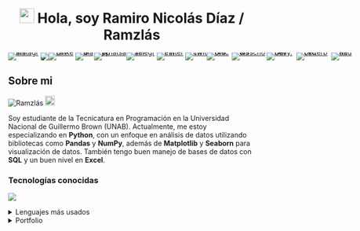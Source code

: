 <h1 align="center"> <img src="https://media.giphy.com/media/hvRJCLFzcasrR4ia7z/giphy.gif" width="30px">  Hola, soy Ramiro Nicolás Díaz / Ramzlás</h1> 

<p align="left" style="display: flex; gap: 0; line-height: 0;">
    <a href="https://www.instagram.com/ramidiazzzz/" target="_blank">
      <img src="https://img.shields.io/badge/Instagram-E1306C?style=for-the-badge&logo=Instagram&logoColor=white" alt="Instagram"></a>
    <a href="https://x.com/rami_diazz" target="_blank">
      <img src="https://img.shields.io/badge/X-14171A?style=for-the-badge&logo=x&logoColor=white" alt="X"></a>
    <a href="https://www.linkedin.com/in/ramironicolasdiaz/" target="_blank">
      <img src="https://img.shields.io/badge/LinkedIn-0A66C2?style=for-the-badge&logo=linkedin&logoColor=white" alt="Linkedin"></a>
    <a href="mailto:ramironicolasdiazz@gmail.com" target="_blank">
      <img src="https://img.shields.io/badge/Gmail-C71610?style=for-the-badge&logo=gmail&logoColor=white" alt="Gmail"></a>
    <a href="https://wa.me/5491160243817" target="_blank">
      <img src="https://img.shields.io/badge/Whatsapp-25C266?style=for-the-badge&logo=whatsapp&logoColor=white" alt="Whatsapp"></a>
    <a href="" target="_blank">
      <img src="https://img.shields.io/badge/Telegram-0088CC?style=for-the-badge&logo=telegram&logoColor=white" alt="Telegram"></a>
    <a href="ramiidiaz2015" target="_blank">
      <img src="https://img.shields.io/badge/Pinterest-E60023?style=for-the-badge&logo=pinterest&logoColor=white" alt="Pinterest"></a>
    <a href="https://www.twitch.tv/ramzlas" target="_blank">
      <img src="https://img.shields.io/badge/Twitch-8956FB?style=for-the-badge&logo=twitch&logoColor=white" alt="Twitch"></a>
    <a href="" target="_blank">
      <img src="https://img.shields.io/badge/Discord-5865F2?style=for-the-badge&logo=discord&logoColor=white" alt="Discord"></a>
    <a href="https://www.w3profile.com/ramzl%C3%A1s" target="_blank">
      <img src="https://img.shields.io/badge/w3schools-4CAF50?style=for-the-badge&logo=w3schools&logoColor=white" alt="w3schools"></a>
    <a href="https://app.daily.dev/ramzlas" target="_blank">
      <img src="https://img.shields.io/badge/Daily.dev-5f37e9?style=for-the-badge&logo=daily.dev&logoColor=white" alt="Daily.dev"></a>
    <a href="https://letterboxd.com/ramzlas/" target="_blank">
      <img src="https://img.shields.io/badge/Letterboxd-ff8000?style=for-the-badge&logo=letterboxd&logoColor=white" alt="Letterboxd"></a>    
    <a href="" target="_blank">
      <img src="https://img.shields.io/badge/Reddit-FF5700?style=for-the-badge&logo=reddit&logoColor=white" alt="Reddit"></a>
</p>

<h2>Sobre mi</h2>
<p align="left"> <img src="https://komarev.com/ghpvc/?username=Ramzlas&label=Profile%20views&color=0e75b6&style=flat" alt="Ramzlás"/> <img src="https://emojis.slackmojis.com/emojis/images/1531849430/4246/blob-sunglasses.gif?1531849430" width="20"/> </p>
<p align="left">Soy estudiante de la Tecnicatura en Programación en la Universidad Nacional de Guillermo Brown (UNAB). Actualmente, me estoy especializando en <strong>Python</strong>, con un enfoque en análisis de datos utilizando bibliotecas como <strong>Pandas</strong> y <strong>NumPy</strong>, además de <strong>Matplotlib</strong> y <strong>Seaborn</strong> para visualización de datos. También tengo buen manejo de bases de datos con <strong>SQL</strong> y un buen nivel en <strong>Excel</strong>.</p>


<h3>Tecnologías conocidas</h3>
<p align="left">
  <a href="https://skillicons.dev">
    <img src="https://skillicons.dev/icons?i=html,css,javascript,python,postgresql,github&theme=dark&perline=3"/>
  </a>

<details>
  <summary>Lenguajes más usados</summary>
    <p align="center">
    <a href="https://github.com/Ramzlas">
        <img src="https://github-readme-stats.vercel.app/api/top-langs/?username=Ramzlas&layout=compact" alt="Top Langs">
    </a>
</p>
</details>

<details>
  <summary>Portfolio</summary>
</br>
  <pre>Pendiente... 🤷‍♂</pre>
</details>
